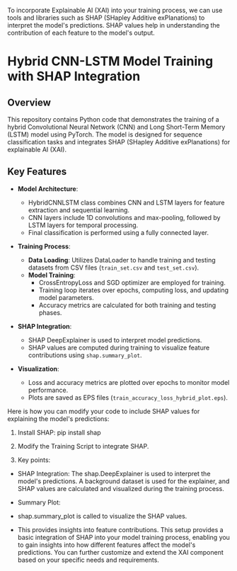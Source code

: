 To incorporate Explainable AI (XAI) into your training process, we can use tools and libraries such as SHAP (SHapley Additive exPlanations) to interpret the model's predictions. 
SHAP values help in understanding the contribution of each feature to the model's output.
# Hybrid CNN-LSTM Model Training with SHAP Integration

## Overview

This repository contains Python code that demonstrates the training of a hybrid Convolutional Neural Network (CNN) and Long Short-Term Memory (LSTM) model using PyTorch. The model is designed for sequence classification tasks and integrates SHAP (SHapley Additive exPlanations) for explainable AI (XAI).

## Key Features

- **Model Architecture**: 
  - HybridCNNLSTM class combines CNN and LSTM layers for feature extraction and sequential learning.
  - CNN layers include 1D convolutions and max-pooling, followed by LSTM layers for temporal processing.
  - Final classification is performed using a fully connected layer.

- **Training Process**:
  - **Data Loading**: Utilizes DataLoader to handle training and testing datasets from CSV files (`train_set.csv` and `test_set.csv`).
  - **Model Training**: 
    - CrossEntropyLoss and SGD optimizer are employed for training.
    - Training loop iterates over epochs, computing loss, and updating model parameters.
    - Accuracy metrics are calculated for both training and testing phases.

- **SHAP Integration**:
  - SHAP DeepExplainer is used to interpret model predictions.
  - SHAP values are computed during training to visualize feature contributions using `shap.summary_plot`.

- **Visualization**:
  - Loss and accuracy metrics are plotted over epochs to monitor model performance.
  - Plots are saved as EPS files (`train_accuracy_loss_hybrid_plot.eps`).


Here is how you can modify your code to include SHAP values for explaining the model's predictions:
1. Install SHAP:
   pip install shap
2. Modify the Training Script to integrate SHAP.

3. Key points:
   
 * SHAP Integration:
  The shap.DeepExplainer is used to interpret the model's predictions.
  A background dataset is used for the explainer, and SHAP values are calculated and visualized during the training process.

 * Summary Plot:
 *  shap.summary_plot is called to visualize the SHAP values.
 *  This provides insights into feature contributions.
This setup provides a basic integration of SHAP into your model training process, enabling you to gain insights into how different features affect the model's predictions.
You can further customize and extend the XAI component based on your specific needs and requirements.  
